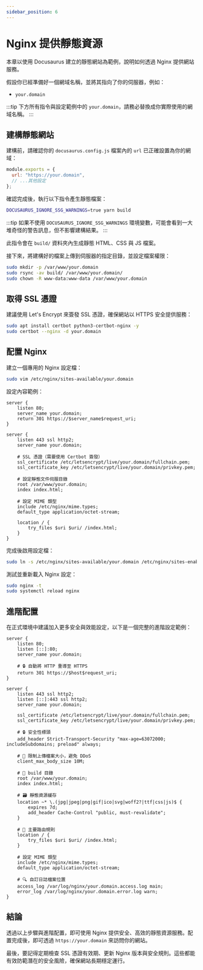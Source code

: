 ```yaml
---
sidebar_position: 6
---
```


# Nginx 提供靜態資源

本章以使用 Docusaurus 建立的靜態網站為範例，說明如何透過 Nginx 提供網站服務。

假設你已經準備好一個網域名稱，並將其指向了你的伺服器，例如：

- `your.domain`

:::tip
下方所有指令與設定範例中的 `your.domain`，請務必替換成你實際使用的網域名稱。
:::

## 建構靜態網站

建構前，請確認你的 `docusaurus.config.js` 檔案內的 `url` 已正確設置為你的網域：

```javascript
module.exports = {
  url: "https://your.domain",
  // ...其他設定
};
```

確認完成後，執行以下指令產生靜態檔案：

```bash
DOCUSAURUS_IGNORE_SSG_WARNINGS=true yarn build
```

:::tip
如果不使用 `DOCUSAURUS_IGNORE_SSG_WARNINGS` 環境變數，可能會看到一大堆奇怪的警告訊息，但不影響建構結果。
:::

此指令會在 `build/` 資料夾內生成靜態 HTML、CSS 與 JS 檔案。

接下來，將建構好的檔案上傳到伺服器的指定目錄，並設定檔案權限：

```bash
sudo mkdir -p /var/www/your.domain
sudo rsync -av build/ /var/www/your.domain/
sudo chown -R www-data:www-data /var/www/your.domain
```

## 取得 SSL 憑證

建議使用 Let's Encrypt 來簽發 SSL 憑證，確保網站以 HTTPS 安全提供服務：

```bash
sudo apt install certbot python3-certbot-nginx -y
sudo certbot --nginx -d your.domain
```

## 配置 Nginx

建立一個專用的 Nginx 設定檔：

```bash
sudo vim /etc/nginx/sites-available/your.domain
```

設定內容範例：

```nginx
server {
    listen 80;
    server_name your.domain;
    return 301 https://$server_name$request_uri;
}

server {
    listen 443 ssl http2;
    server_name your.domain;

    # SSL 憑證（需要使用 Certbot 簽發）
    ssl_certificate /etc/letsencrypt/live/your.domain/fullchain.pem;
    ssl_certificate_key /etc/letsencrypt/live/your.domain/privkey.pem;

    # 設定靜態文件伺服目錄
    root /var/www/your.domain;
    index index.html;

    # 設定 MIME 類型
    include /etc/nginx/mime.types;
    default_type application/octet-stream;

    location / {
        try_files $uri $uri/ /index.html;
    }
}
```

完成後啟用設定檔：

```bash
sudo ln -s /etc/nginx/sites-available/your.domain /etc/nginx/sites-enabled/
```

測試並重新載入 Nginx 設定：

```bash
sudo nginx -t
sudo systemctl reload nginx
```

## 進階配置

在正式環境中建議加入更多安全與效能設定，以下是一個完整的進階設定範例：

```nginx
server {
    listen 80;
    listen [::]:80;
    server_name your.domain;

    # 🔒 自動將 HTTP 重導至 HTTPS
    return 301 https://$host$request_uri;
}

server {
    listen 443 ssl http2;
    listen [::]:443 ssl http2;
    server_name your.domain;

    ssl_certificate /etc/letsencrypt/live/your.domain/fullchain.pem;
    ssl_certificate_key /etc/letsencrypt/live/your.domain/privkey.pem;

    # 🔒 安全性標頭
    add_header Strict-Transport-Security "max-age=63072000; includeSubdomains; preload" always;

    # 🔧 限制上傳檔案大小，避免 DDoS
    client_max_body_size 10M;

    # 📁 build 目錄
    root /var/www/your.domain;
    index index.html;

    # 🗃️ 靜態資源緩存
    location ~* \.(jpg|jpeg|png|gif|ico|svg|woff2?|ttf|css|js)$ {
        expires 7d;
        add_header Cache-Control "public, must-revalidate";
    }

    # 🔧 主要路由規則
    location / {
        try_files $uri $uri/ /index.html;
    }

    # 設定 MIME 類型
    include /etc/nginx/mime.types;
    default_type application/octet-stream;

    # 🔍 自訂日誌檔案位置
    access_log /var/log/nginx/your.domain.access.log main;
    error_log /var/log/nginx/your.domain.error.log warn;
}
```

## 結論

透過以上步驟與進階配置，即可使用 Nginx 提供安全、高效的靜態資源服務。配置完成後，即可透過 `https://your.domain` 來訪問你的網站。

最後，要記得定期檢查 SSL 憑證有效期、更新 Nginx 版本與安全規則。這些都能有效防範潛在的安全風險，確保網站長期穩定運行。
